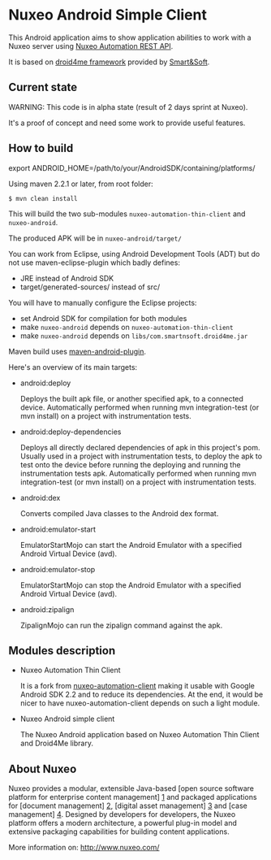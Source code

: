 # Nuxeo Android Simple Client

This Android application aims to show application abilities to work with a Nuxeo server using [Nuxeo Automation REST API](http://doc.nuxeo.com/display/NXDOC/Content+Automation).

It is based on [droid4me framework](http://code.google.com/p/droid4me/) provided by [Smart&Soft](www.smartnsoft.com).

## Current state

WARNING: This code is in alpha state (result of 2 days sprint at Nuxeo).

It's a proof of concept and need some work to provide useful features.

## How to build

  export ANDROID_HOME=/path/to/your/AndroidSDK/containing/platforms/

Using maven 2.2.1 or later, from root folder:

    $ mvn clean install

This will build the two sub-modules `nuxeo-automation-thin-client` and `nuxeo-android`.

The produced APK will be in `nuxeo-android/target/`

You can work from Eclipse, using Android Development Tools (ADT) but do not use maven-eclipse-plugin which badly defines:

 * JRE instead of Android SDK
 * target/generated-sources/ instead of src/

You will have to manually configure the Eclipse projects:

 * set Android SDK for compilation for both modules
 * make `nuxeo-android` depends on `nuxeo-automation-thin-client`
 * make `nuxeo-android` depends on `libs/com.smartnsoft.droid4me.jar`

Maven build uses [maven-android-plugin](http://maven-android-plugin-m2site.googlecode.com/svn/plugin-info.html).

Here's an overview of its main targets:

 * android:deploy

    Deploys the built apk file, or another specified apk, to a connected device.
    Automatically performed when running mvn integration-test (or mvn install) on a project with instrumentation tests.

 * android:deploy-dependencies

    Deploys all directly declared dependencies of <type>apk</type> in this project's pom.
    Usually used in a project with instrumentation tests, to deploy the apk to test onto the device before running the deploying and running the instrumentation tests apk.
    Automatically performed when running mvn integration-test (or mvn install) on a project with instrumentation tests.

 * android:dex

    Converts compiled Java classes to the Android dex format.

 * android:emulator-start

    EmulatorStartMojo can start the Android Emulator with a specified Android Virtual Device (avd).

 * android:emulator-stop

    EmulatorStartMojo can stop the Android Emulator with a specified Android Virtual Device (avd).

 * android:zipalign

    ZipalignMojo can run the zipalign command against the apk.

## Modules description
 * Nuxeo Automation Thin Client

    It is a fork from [nuxeo-automation-client](http://hg.nuxeo.org/nuxeo/nuxeo-features/file/5.4/nuxeo-automation/nuxeo-automation-client/)
    making it usable with Google Android SDK 2.2 and to reduce its dependencies. At the end, it would be nicer to have nuxeo-automation-client depends on such a light module.

 * Nuxeo Android simple client

    The Nuxeo Android application based on Nuxeo Automation Thin Client and Droid4Me library.

## About Nuxeo

Nuxeo provides a modular, extensible Java-based [open source software platform for enterprise content management] [1] and packaged applications for [document management] [2], [digital asset management] [3] and [case management] [4]. Designed by developers for developers, the Nuxeo platform offers a modern architecture, a powerful plug-in model and extensive packaging capabilities for building content applications.

[1]: http://www.nuxeo.com/en/products/ep
[2]: http://www.nuxeo.com/en/products/document-management
[3]: http://www.nuxeo.com/en/products/dam
[4]: http://www.nuxeo.com/en/products/case-management

More information on: <http://www.nuxeo.com/>